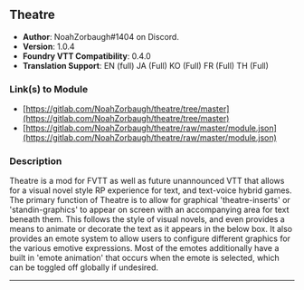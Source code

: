 ## Theatre

* **Author**: NoahZorbaugh#1404 on Discord.
* **Version**: 1.0.4
* **Foundry VTT Compatibility**: 0.4.0
* **Translation Support**: EN (full) JA (Full) KO (Full) FR (Full) TH (Full)

### Link(s) to Module
* [https://gitlab.com/NoahZorbaugh/theatre/tree/master](https://gitlab.com/NoahZorbaugh/theatre/tree/master)
* [https://gitlab.com/NoahZorbaugh/theatre/raw/master/module.json](https://gitlab.com/NoahZorbaugh/theatre/raw/master/module.json)

### Description
Theatre is a mod for FVTT as well as future unannounced VTT that allows for a visual novel style RP experience for text, and text-voice hybrid games. The primary function of Theatre is to allow for graphical 'theatre-inserts' or 'standin-graphics' to appear on screen with an accompanying area for text beneath them. This follows the style of visual novels, and even provides a means to animate or decorate the text as it appears in the below box. It also provides an emote system to allow users to configure different graphics for the various emotive expressions. Most of the emotes additionally have a built in 'emote animation' that occurs when the emote is selected, which can be toggled off globally if undesired.

---

